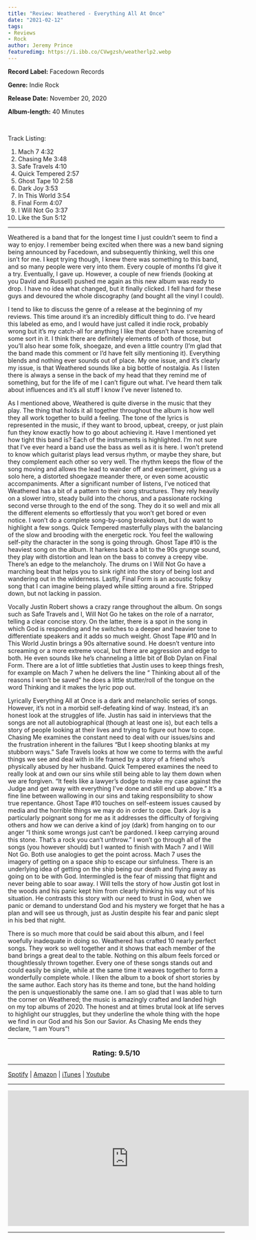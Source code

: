 ```yaml
---
title: "Review: Weathered - Everything All At Once"
date: "2021-02-12"
tags:
- Reviews
- Rock
author: Jeremy Prince  
featuredimg: https://i.ibb.co/CVwgzsh/weatherlp2.webp
---
```


**Record Label:** Facedown Records

**Genre:** Indie Rock

**Release Date:** November 20, 2020

**Album-length:** 40 Minutes

<br>

Track Listing:

1. Mach 7  4:32
2. Chasing Me  3:48
3. Safe Travels  4:10
4. Quick Tempered  2:57
5. Ghost Tape 10  2:58
6. Dark Joy  3:53
7. In This World  3:54
8. Final Form  4:07
9. I Will Not Go  3:37
10. Like the Sun  5:12

<hr>

Weathered is a band that for the longest time I just couldn’t seem to find a way to enjoy. I remember being excited when there was a new band signing being announced by Facedown, and subsequently thinking, well this one isn’t for me. I kept trying though, I knew there was something to this band, and so many people were very into them. Every couple of months I’d give it a try. Eventually, I gave up. However, a couple of new friends (looking at you David and Russell) pushed me again as this new album was ready to drop. I have no idea what changed, but it finally clicked. I fell hard for these guys and devoured the whole discography (and bought all the vinyl I could).

 I tend to like to discuss the genre of a release at the beginning of my reviews. This time around it’s an incredibly difficult thing to do. I’ve heard this labeled as emo, and I would have just called it indie rock, probably wrong but it’s my catch-all for anything I like that doesn’t have screaming of some sort in it. I think there are definitely elements of both of those, but you’ll also hear some folk, shoegaze, and even a little country (I’m glad that the band made this comment or I’d have felt silly mentioning it). Everything blends and nothing ever sounds out of place. My one issue, and it’s clearly my issue, is that Weathered sounds like a big bottle of nostalgia. As I listen there is always a sense in the back of my head that they remind me of something, but for the life of me I can’t figure out what. I’ve heard them talk about influences and it’s all stuff I know I’ve never listened to. 

 As I mentioned above, Weathered is quite diverse in the music that they play. The thing that holds it all together throughout the album is how well they all work together to build a feeling. The tone of the lyrics is represented in the music, if they want to brood, upbeat, creepy, or just plain fun they know exactly how to go about achieving it. Have I mentioned yet how tight this band is? Each of the instruments is highlighted. I’m not sure that I’ve ever heard a band use the bass as well as it is here. I won’t pretend to know which guitarist plays lead versus rhythm, or maybe they share, but they complement each other so very well. The rhythm keeps the flow of the song moving and allows the lead to wander off and experiment, giving us a solo here, a distorted shoegaze meander there, or even some acoustic accompaniments. After a significant number of listens, I’ve noticed that Weathered has a bit of a pattern to their song structures. They rely heavily on a slower intro, steady build into the chorus, and a passionate rocking second verse through to the end of the song. They do it so well and mix all the different elements so effortlessly that you won’t get bored or even notice. I won’t do a complete song-by-song breakdown, but I do want to highlight a few songs. Quick Tempered masterfully plays with the balancing of the slow and brooding with the energetic rock. You feel the wallowing self-pity the character in the song is going through. Ghost Tape #10 is the heaviest song on the album. It harkens back a bit to the 90s grunge sound, they play with distortion and lean on the bass to convey a creepy vibe. There’s an edge to the melancholy. The drums on I Will Not Go have a marching beat that helps you to sink right into the story of being lost and wandering out in the wilderness. Lastly, Final Form is an acoustic folksy song that I can imagine being played while sitting around a fire. Stripped down, but not lacking in passion.

 Vocally Justin Robert shows a crazy range throughout the album. On songs such as Safe Travels and I, Will Not Go he takes on the role of a narrator, telling a clear concise story. On the latter, there is a spot in the song in which God is responding and he switches to a deeper and heavier tone to differentiate speakers and it adds so much weight. Ghost Tape #10 and In This World Justin brings a 90s alternative sound. He doesn’t venture into screaming or a more extreme vocal, but there are aggression and edge to both. He even sounds like he’s channeling a little bit of Bob Dylan on Final Form. There are a lot of little subtleties that Justin uses to keep things fresh, for example on Mach 7 when he delivers the line “ Thinking about all of the reasons I won’t be saved” he does a little stutter/roll of the tongue on the word Thinking and it makes the lyric pop out. 

 Lyrically Everything All at Once is a dark and melancholic series of songs. However, it’s not in a morbid self-defeating kind of way. Instead, it’s an honest look at the struggles of life. Justin has said in interviews that the songs are not all autobiographical (though at least one is), but each tells a story of people looking at their lives and trying to figure out how to cope. Chasing Me examines the constant need to deal with our issues/sins and the frustration inherent in the failures “But I keep shooting blanks at my stubborn ways.” Safe Travels looks at how we come to terms with the awful things we see and deal with in life framed by a story of a friend who’s physically abused by her husband. Quick Tempered examines the need to really look at and own our sins while still being able to lay them down when we are forgiven. “It feels like a lawyer’s dodge to make my case against the Judge and get away with everything I’ve done and still end up above.” It’s a fine line between wallowing in our sins and taking responsibility to show true repentance. Ghost Tape #10 touches on self-esteem issues caused by media and the horrible things we may do in order to cope. Dark Joy is a particularly poignant song for me as it addresses the difficulty of forgiving others and how we can derive a kind of joy (dark) from hanging on to our anger “I think some wrongs just can’t be pardoned. I keep carrying around this stone. That’s a rock you can’t unthrow.” I won’t go through all of the songs (you however should) but I wanted to finish with Mach 7 and I Will Not Go. Both use analogies to get the point across. Mach 7 uses the imagery of getting on a space ship to escape our sinfulness. There is an underlying idea of getting on the ship being our death and flying away as going on to be with God. Intermingled is the fear of missing that flight and never being able to soar away. I Will tells the story of how Justin got lost in the woods and his panic kept him from clearly thinking his way out of his situation. He contrasts this story with our need to trust in God, when we panic or demand to understand God and his mystery we forget that he has a plan and will see us through, just as Justin despite his fear and panic slept in his bed that night.

 There is so much more that could be said about this album, and I feel woefully inadequate in doing so. Weathered has crafted 10 nearly perfect songs. They work so well together and it shows that each member of the band brings a great deal to the table. Nothing on this album feels forced or thoughtlessly thrown together. Every one of these songs stands out and could easily be single, while at the same time it weaves together to form a wonderfully complete whole. I liken the album to a book of short stories by the same author. Each story has its theme and tone, but the hand holding the pen is unquestionably the same one. I am so glad that I was able to turn the corner on Weathered; the music is amazingly crafted and landed high on my top albums of 2020. The honest and at times brutal look at life serves to highlight our struggles, but they underline the whole thing with the hope we find in our God and his Son our Savior. As Chasing Me ends they declare, “I am Yours”!

<hr>

 <h3 style="text-align:center">Rating: 9.5/10</h3>

<hr>


[Spotify](https://open.spotify.com/album/6YvX6qfiSh7AJA5Ty5TnYT?si=r8GGrRNsTg-8-NElvj653Q) | [Amazon](https://www.amazon.com/dp/B08HNH84MP?linkCode=ogi&th=1&psc=1&tag=theorc-20) | [iTunes](https://music.apple.com/gh/album/everything-all-at-once/1530984431?app=itunes) | [Youtube](https://www.youtube.com/watch?v=ATViahJHYc0&feature=youtu.be)

<hr>

<div class="video-container"><iframe src="https://www.youtube.com/embed/ATViahJHYc0" width="560" height="315" frameborder="0"></iframe></div>

<hr>